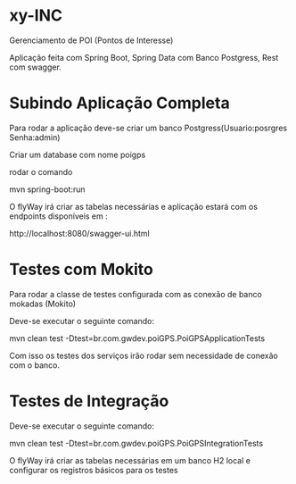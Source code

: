 # xy-INC
Gerenciamento de POI (Pontos de Interesse)

Aplicação feita com Spring Boot, Spring Data com Banco Postgress, Rest com swagger.

<h1>Subindo Aplicação Completa</h1>

Para rodar a aplicação deve-se criar um banco Postgress(Usuario:posrgres Senha:admin)

Criar um database com nome poigps

rodar o comando

mvn spring-boot:run

O flyWay irá criar as tabelas necessárias e aplicação estará com os endpoints disponíveis em :

http://localhost:8080/swagger-ui.html

<h1>Testes com Mokito</h1>

Para rodar a classe de testes configurada com as conexão de banco mokadas (Mokito)

Deve-se executar o seguinte comando:

mvn clean test -Dtest=br.com.gwdev.poiGPS.PoiGPSApplicationTests

Com isso os testes dos serviços irão rodar sem necessidade de conexão com o banco.

<h1>Testes de Integração</h1>

Deve-se executar o seguinte comando:

mvn clean test -Dtest=br.com.gwdev.poiGPS.PoiGPSIntegrationTests

O flyWay irá criar as tabelas necessárias em um banco H2 local e configurar os registros básicos para os testes